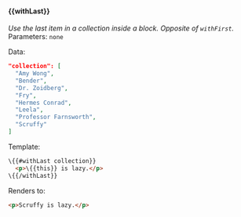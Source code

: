 #### \{{withLast}}
_Use the last item in a collection inside a block. Opposite of `withFirst`._
<br>Parameters: `none`

Data:

```json
"collection": [
  "Amy Wong",
  "Bender",
  "Dr. Zoidberg",
  "Fry",
  "Hermes Conrad",
  "Leela",
  "Professor Farnsworth",
  "Scruffy"
]
```
Template:

```html
\{{#withLast collection}}
  <p>\{{this}} is lazy.</p>
\{{/withLast}}
```

Renders to:

```html
<p>Scruffy is lazy.</p>
```
